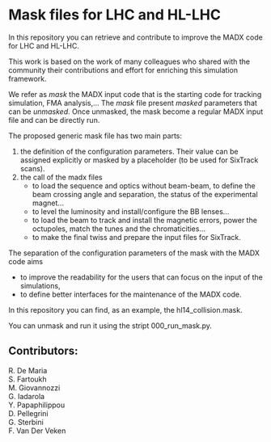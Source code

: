 # Mask files for LHC and HL-LHC

In this repository you can retrieve and contribute to improve the MADX code for LHC and HL-LHC.

This work is based on the work of many colleagues  who shared with the community their contributions and effort for enriching this simulation framework.

We refer as *mask* the MADX input code that is the starting code for tracking simulation, FMA analysis,... The *mask* file present *masked* parameters that can be *unmasked*. Once unmasked, the mask become a regular MADX input file and can be directly run.


The proposed generic mask file has two main parts:
 1. the definition of the configuration parameters. Their value can be assigned explicitly or masked by a placeholder (to be used for SixTrack scans).
 2. the call of the madx files 
    - to load the sequence and optics without beam-beam, to define the beam crossing angle and separation, the status of the experimental magnet...
    - to level the luminosity and install/configure the BB lenses...
    - to load the beam to track and install the magnetic errors, power the octupoles, match the tunes and the chromaticities...
    - to make the final twiss and prepare the input files for SixTrack.

The separation of the configuration parameters of the mask with the MADX code aims 
- to improve the readability for the users that can focus on the input of the simulations,
- to define better interfaces for the maintenance of the MADX code.

In this repository you can find, as an example, the hl14_collision.mask.

You can unmask and run it using the stript 000_run_mask.py.

## Contributors:
<!-- use two spaces for new line -->
R. De Maria  
S. Fartoukh  
M. Giovannozzi  
G. Iadarola  
Y. Papaphilippou  
D. Pellegrini  
G. Sterbini  
F. Van Der Veken  

